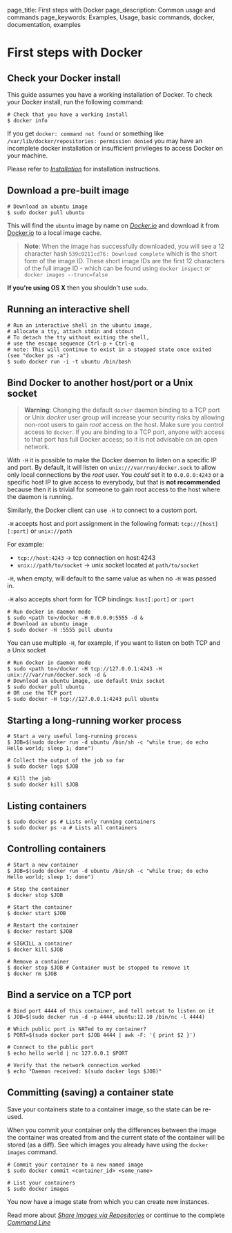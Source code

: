 page_title: First steps with Docker
page_description: Common usage and commands
page_keywords: Examples, Usage, basic commands, docker, documentation, examples

# First steps with Docker

## Check your Docker install

This guide assumes you have a working installation of Docker. To check
your Docker install, run the following command:

    # Check that you have a working install
    $ docker info

If you get `docker: command not found` or something
like `/var/lib/docker/repositories: permission denied`
you may have an incomplete docker installation or insufficient
privileges to access Docker on your machine.

Please refer to [*Installation*](/installation/#installation-list)
for installation instructions.

## Download a pre-built image

    # Download an ubuntu image
    $ sudo docker pull ubuntu

This will find the `ubuntu` image by name on
[*Docker.io*](../workingwithrepository/#find-public-images-on-dockerio) and
download it from [Docker.io](https://index.docker.io) to a local image
cache.

> **Note**:
> When the image has successfully downloaded, you will see a 12 character
> hash `539c0211cd76: Download complete` which is the
> short form of the image ID. These short image IDs are the first 12
> characters of the full image ID - which can be found using
> `docker inspect` or `docker images --trunc=false`

**If you're using OS X** then you shouldn't use `sudo`.

## Running an interactive shell

    # Run an interactive shell in the ubuntu image,
    # allocate a tty, attach stdin and stdout
    # To detach the tty without exiting the shell,
    # use the escape sequence Ctrl-p + Ctrl-q
    # note: This will continue to exist in a stopped state once exited (see "docker ps -a")
    $ sudo docker run -i -t ubuntu /bin/bash

## Bind Docker to another host/port or a Unix socket

> **Warning**: 
> Changing the default `docker` daemon binding to a
> TCP port or Unix *docker* user group will increase your security risks
> by allowing non-root users to gain *root* access on the host. Make sure
> you control access to `docker`. If you are binding
> to a TCP port, anyone with access to that port has full Docker access;
> so it is not advisable on an open network.

With `-H` it is possible to make the Docker daemon
to listen on a specific IP and port. By default, it will listen on
`unix:///var/run/docker.sock` to allow only local
connections by the *root* user. You *could* set it to
`0.0.0.0:4243` or a specific host IP to give access
to everybody, but that is **not recommended** because then it is trivial
for someone to gain root access to the host where the daemon is running.

Similarly, the Docker client can use `-H` to connect
to a custom port.

`-H` accepts host and port assignment in the
following format: `tcp://[host][:port]` or
`unix://path`

For example:

-   `tcp://host:4243` -> tcp connection on
    host:4243
-   `unix://path/to/socket` -> unix socket located
    at `path/to/socket`

`-H`, when empty, will default to the same value as
when no `-H` was passed in.

`-H` also accepts short form for TCP bindings:
`host[:port]` or `:port`

    # Run docker in daemon mode
    $ sudo <path to>/docker -H 0.0.0.0:5555 -d &
    # Download an ubuntu image
    $ sudo docker -H :5555 pull ubuntu

You can use multiple `-H`, for example, if you want
to listen on both TCP and a Unix socket

    # Run docker in daemon mode
    $ sudo <path to>/docker -H tcp://127.0.0.1:4243 -H unix:///var/run/docker.sock -d &
    # Download an ubuntu image, use default Unix socket
    $ sudo docker pull ubuntu
    # OR use the TCP port
    $ sudo docker -H tcp://127.0.0.1:4243 pull ubuntu

## Starting a long-running worker process

    # Start a very useful long-running process
    $ JOB=$(sudo docker run -d ubuntu /bin/sh -c "while true; do echo Hello world; sleep 1; done")

    # Collect the output of the job so far
    $ sudo docker logs $JOB

    # Kill the job
    $ sudo docker kill $JOB

## Listing containers

    $ sudo docker ps # Lists only running containers
    $ sudo docker ps -a # Lists all containers

## Controlling containers

    # Start a new container
    $ JOB=$(sudo docker run -d ubuntu /bin/sh -c "while true; do echo Hello world; sleep 1; done")

    # Stop the container
    $ docker stop $JOB

    # Start the container
    $ docker start $JOB

    # Restart the container
    $ docker restart $JOB

    # SIGKILL a container
    $ docker kill $JOB

    # Remove a container
    $ docker stop $JOB # Container must be stopped to remove it
    $ docker rm $JOB

## Bind a service on a TCP port

    # Bind port 4444 of this container, and tell netcat to listen on it
    $ JOB=$(sudo docker run -d -p 4444 ubuntu:12.10 /bin/nc -l 4444)

    # Which public port is NATed to my container?
    $ PORT=$(sudo docker port $JOB 4444 | awk -F: '{ print $2 }')

    # Connect to the public port
    $ echo hello world | nc 127.0.0.1 $PORT

    # Verify that the network connection worked
    $ echo "Daemon received: $(sudo docker logs $JOB)"

## Committing (saving) a container state

Save your containers state to a container image, so the state can be
re-used.

When you commit your container only the differences between the image
the container was created from and the current state of the container
will be stored (as a diff). See which images you already have using the
`docker images` command.

    # Commit your container to a new named image
    $ sudo docker commit <container_id> <some_name>

    # List your containers
    $ sudo docker images

You now have a image state from which you can create new instances.

Read more about [*Share Images via Repositories*](
../workingwithrepository/#working-with-the-repository) or
continue to the complete [*Command Line*](/reference/commandline/cli/#cli)
